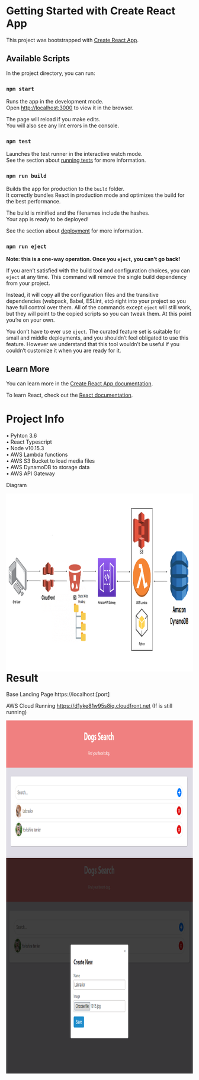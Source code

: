 # Getting Started with Create React App

This project was bootstrapped with [Create React App](https://github.com/facebook/create-react-app).

## Available Scripts

In the project directory, you can run:

### `npm start`

Runs the app in the development mode.\
Open [http://localhost:3000](http://localhost:3000) to view it in the browser.

The page will reload if you make edits.\
You will also see any lint errors in the console.

### `npm test`

Launches the test runner in the interactive watch mode.\
See the section about [running tests](https://facebook.github.io/create-react-app/docs/running-tests) for more information.

### `npm run build`

Builds the app for production to the `build` folder.\
It correctly bundles React in production mode and optimizes the build for the best performance.

The build is minified and the filenames include the hashes.\
Your app is ready to be deployed!

See the section about [deployment](https://facebook.github.io/create-react-app/docs/deployment) for more information.

### `npm run eject`

**Note: this is a one-way operation. Once you `eject`, you can’t go back!**

If you aren’t satisfied with the build tool and configuration choices, you can `eject` at any time. This command will remove the single build dependency from your project.

Instead, it will copy all the configuration files and the transitive dependencies (webpack, Babel, ESLint, etc) right into your project so you have full control over them. All of the commands except `eject` will still work, but they will point to the copied scripts so you can tweak them. At this point you’re on your own.

You don’t have to ever use `eject`. The curated feature set is suitable for small and middle deployments, and you shouldn’t feel obligated to use this feature. However we understand that this tool wouldn’t be useful if you couldn’t customize it when you are ready for it.

## Learn More

You can learn more in the [Create React App documentation](https://facebook.github.io/create-react-app/docs/getting-started).

To learn React, check out the [React documentation](https://reactjs.org/).

# Project Info

•	Pyhton 3.6 </br>
• React Typescript </br>
• Node v10.15.3 </br>
•	AWS Lambda functions </br>
•	AWS S3 Bucket to load media files </br>
•	AWS DynamoDB to storage data </br>
•	AWS API Gateway  </br>

Diagram

<img align="left" src="https://github.com/ernestocasanova/animals-app/blob/master/aws/aws_diagram.png" height="480" />


# Result

Base Landing Page https://localhost:[port]

AWS Cloud Running https://d1yke81w95s8iq.cloudfront.net (If is still running)

<img align="left" src="https://github.com/ernestocasanova/animals-app/blob/master/aws/list_all_dogs.png" height="370" />

<img align="left" src="https://github.com/ernestocasanova/animals-app/blob/master/aws/dogs_add_modal.png" height="580" />

